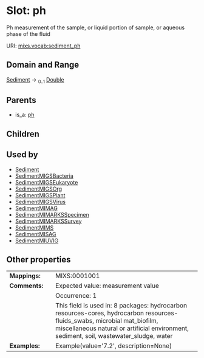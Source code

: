 
# Slot: ph


Ph measurement of the sample, or liquid portion of sample, or aqueous phase of the fluid

URI: [mixs.vocab:sediment_ph](https://w3id.org/mixs/vocab/sediment_ph)


## Domain and Range

[Sediment](Sediment.md) &#8594;  <sub>0..1</sub> [Double](types/Double.md)

## Parents

 *  is_a: [ph](ph.md)

## Children


## Used by

 * [Sediment](Sediment.md)
 * [SedimentMIGSBacteria](SedimentMIGSBacteria.md)
 * [SedimentMIGSEukaryote](SedimentMIGSEukaryote.md)
 * [SedimentMIGSOrg](SedimentMIGSOrg.md)
 * [SedimentMIGSPlant](SedimentMIGSPlant.md)
 * [SedimentMIGSVirus](SedimentMIGSVirus.md)
 * [SedimentMIMAG](SedimentMIMAG.md)
 * [SedimentMIMARKSSpecimen](SedimentMIMARKSSpecimen.md)
 * [SedimentMIMARKSSurvey](SedimentMIMARKSSurvey.md)
 * [SedimentMIMS](SedimentMIMS.md)
 * [SedimentMISAG](SedimentMISAG.md)
 * [SedimentMIUVIG](SedimentMIUVIG.md)

## Other properties

|  |  |  |
| --- | --- | --- |
| **Mappings:** | | MIXS:0001001 |
| **Comments:** | | Expected value: measurement value |
|  | | Occurrence: 1 |
|  | | This field is used in: 8 packages: hydrocarbon resources-cores, hydrocarbon resources-fluids_swabs, microbial mat_biofilm, miscellaneous natural or artificial environment, sediment, soil, wastewater_sludge, water |
| **Examples:** | | Example(value='7.2', description=None) |

